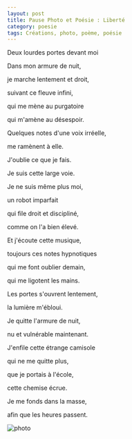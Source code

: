 ```yaml
---
layout: post
title: Pause Photo et Poésie : Liberté
category: poesie
tags: Créations, photo, poème, poésie
---
```


Deux lourdes portes devant moi

Dans mon armure de nuit,

je marche lentement et droit,

suivant ce fleuve infini,

qui me mène au purgatoire

qui m'amène au désespoir.

Quelques notes d'une voix irréelle,

me ramènent à elle.

J'oublie ce que je fais.

Je suis cette large voie.

Je ne suis même plus moi,

un robot imparfait

qui file droit et discipliné,

comme on l'a bien élevé.

Et j'écoute cette musique,

toujours ces notes hypnotiques

qui me font oublier demain,

qui me ligotent les mains.

Les portes s'ouvrent lentement,

la lumière m'ébloui.

Je quitte l'armure de nuit,

nu et vulnérable maintenant.

J'enfile cette étrange camisole

qui ne me quitte plus,

que je portais à l'école,

cette chemise écrue.

Je me fonds dans la masse,

afin que les heures passent.

![photo](https://filedn.eu/llqi9IBxlYouGRXYG2xlROb/img/2020/poesieliberte.jpg)
